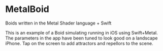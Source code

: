 # MetalBoid
Boids written in the Metal Shader language + Swift

This is an example of a Boid simulating running in iOS using Swift+Metal. The parameters in the app have been tuned to look good on a landscape iPhone. Tap on the screen to add attractors and repellors to the scene.

